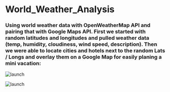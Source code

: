 # World_Weather_Analysis

### Using world weather data with OpenWeatherMap API and pairing that with Google Maps API. First we started with random latitudes and longitudes and pulled weather data (temp, humidity, cloudiness, wind speed, description). Then we were able to locate cities and hotels next to the random Lats / Longs and overlay them on a Google Map for easily planing a mini vacation:

![launch](/Vacation_Itinerarys/WeatherPy_travel_map_markers.png)

![launch](/Vacation_Itinerarys/WeatherPy_travel_map.png)